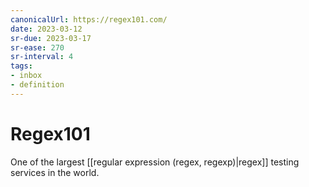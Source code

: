```yaml
---
canonicalUrl: https://regex101.com/
date: 2023-03-12
sr-due: 2023-03-17
sr-ease: 270
sr-interval: 4
tags:
- inbox
- definition
---
```


# Regex101

One of the largest [[regular expression (regex, regexp)|regex]]
testing services in the world.